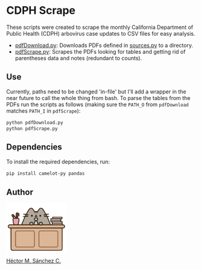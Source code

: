 # CDPH Scrape

These scripts were created to scrape the monthly California Department of Public Health (CDPH) arbovirus case updates to CSV files for easy analysis.

* [pdfDownload.py](./pdfDownload.py): Downloads PDFs defined in [sources.py](./sources.py) to a directory.
* [pdfScrape.py](./pdfScrape.py): Scrapes the PDFs looking for tables and getting rid of parentheses data and notes (redundant to counts).

##  Use

Currently, paths need to be changed 'in-file' but I'll add a wrapper in the near future to call the whole thing from bash.
To parse the tables from the PDFs run the scripts as follows (making sure the `PATH_O` from `pdfDownload` matches `PATH_I` in `pdfScrape`):

```
python pdfDownload.py
python pdfScrape.py
```

##  Dependencies

To install the required dependencies, run:

```bash
pip install camelot-py pandas
```

## Author

<img src='https://raw.githubusercontent.com/Chipdelmal/MK8DLeaderboard/master/media/pusheen.jpg' height="130px" align="middle"><br>

[Héctor M. Sánchez C.](https://chipdelmal.github.io/blog)
